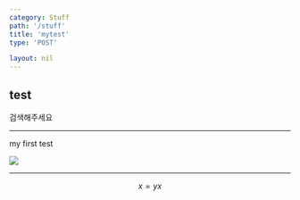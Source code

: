 ```yaml
---
category: Stuff
path: '/stuff'
title: 'mytest'
type: 'POST'

layout: nil
---
```



## test
검색해주세요

---

my first test

![](https://cdn.shopify.com/s/files/1/0010/9215/7503/t/10/assets/cbt2/images/result-clipboard.png?16928315624259521456)

---

$$x = y x $$



